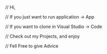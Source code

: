 // Hi,

// If you just want to run application -> App

// If you want to clone in Visual Studio -> Code

// Check out my Projects, and enjoy

// Fell Free to give Advice
